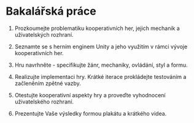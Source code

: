 # Bakalářská práce

1) Prozkoumejte problematiku kooperativních her, jejich mechanik a uživatelských rozhraní.

2) Seznamte se s herním enginem Unity a jeho využitím v rámci vývoje kooperativních her.

3) Hru navrhněte - specifikujte žánr, mechaniky, ovládání, styl a formu.

4) Realizujte implementaci hry. Krátké iterace prokládejte testováním a začleněním zpětné vazby.

5) Otestujte kooperativní aspekty hry a proveďte vyhodnocení uživatelského rozhraní.

6) Prezentujte Vaše výsledky formou plakátu a krátkého videa.
